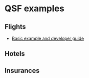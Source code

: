 # QSF examples

## Flights

* [Basic example and developer guide](./flights)

## Hotels

## Insurances